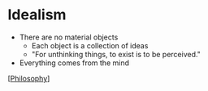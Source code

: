 # Idealism

- There are no material objects
  - Each object is a collection of ideas
  - "For unthinking things, to exist is to be perceived."
- Everything comes from the mind

[[Philosophy]]

[//begin]: # "Autogenerated link references for markdown compatibility"
[Philosophy]: philosophy "Philosophy"
[//end]: # "Autogenerated link references"
